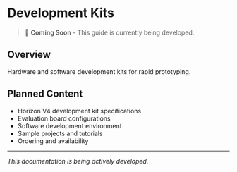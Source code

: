# Development Kits

> 🚧 **Coming Soon** - This guide is currently being developed.

## Overview
Hardware and software development kits for rapid prototyping.

## Planned Content
- Horizon V4 development kit specifications
- Evaluation board configurations
- Software development environment
- Sample projects and tutorials
- Ordering and availability

---
*This documentation is being actively developed.*